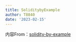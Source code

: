 ```yaml
---
title: SoliditybyExample
author: T8840
date: '2023-02-15'
---
```



内容From：[solidity-by-example](https://solidity-by-example.org/)

# 